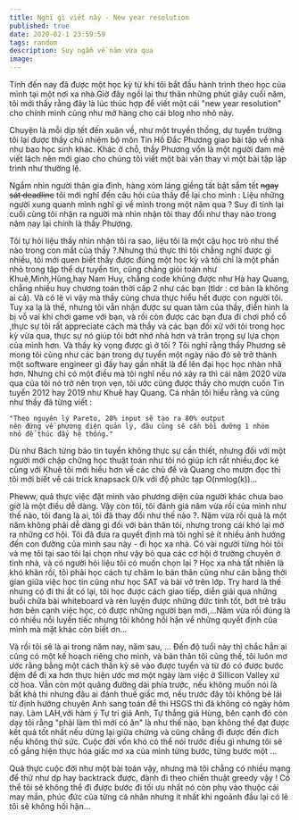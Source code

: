 ```yaml
---
title: Nghĩ gì viết nấy - New year resolution
published: true
date: 2020-02-1 23:59:59
tags: random
description: Suy ngẫm về năm vừa qua
image:
---
```

Tính đến nay đã được một học kỳ từ khi tôi bắt đầu hành trình theo học của mình tại một nơi 
xa nhà.Giờ đây ngồi lại thư thãn những phút giây cuối năm, tôi mới thấy rằng đây là lúc thúc hợp 
để viết một cái "new year resolution" cho chính mình cũng như mở hàng cho cái blog nho nhỏ này.

Chuyện là mỗi dịp tết đến xuân về, như một truyền thống,
dự tuyển trường tôi lại được thầy chủ nhiệm bộ môn Tin Hồ 
Đắc Phương giao bài tập về nhà như bao học sinh khác. Khác ở
chỗ, thầy Phương vốn là một người đam mê viết lách nên mới giao cho
chúng tôi viết một bài văn thay vì một bài tập lập trình như thường lệ.

Ngắm nhìn người thân gia đình, hàng xóm láng giềng tất bật sắm
tết ~~ngay sát deadline~~ tôi mới nghĩ đến câu hỏi của thầy để lại cho 
mình : Liệu những người xung quanh mình nghĩ gì về mình trong một năm qua ?
Suy đi tính lại cuối cùng tôi nhận ra người mà nhìn nhận tôi thay đổi như thay nào
trong năm nay lại chính là thầy Phương. 

Tôi tự hỏi liệu thầy nhìn nhận tôi ra sao, liệu tôi là một cậu học trò
như thế nào trong con mắt của thầy ?.Nhưng thú thực thì tôi chẳng
nghĩ được gì nhiều, tôi mới quen biết thầy được đúng một học kỳ và
tôi chỉ là một phần nhỏ trong tập thể dự tuyển tin, cũng chẳng giỏi toán
như Khuê,Minh,Hùng,hay Nam Huy, chẳng code khủng được như Hà hay Quang, chẳng
nhiều huy chương toán thời cấp 2 như các bạn (tldr : cơ bản là không ai cả).
Và có lẽ vì vậy mà thầy cũng chưa thực hiểu hết được con người tôi.
Tuy xa lạ là thế, nhưng tôi vẫn nhận được sự quan tâm của thầy, điển hình
là bị vỗ vai khi chơi game với bạn, và rồi còn được các bạn đưa đi chơi phố cổ
,thực sự tôi rất appreciate cách mà thầy và các bạn đối xử với tôi trong
học kỳ vừa qua, thực sự nó giúp tôi bớt nhớ nhà hơn và trân trọng sự lựa chọn
của mình hơn. Và thầy kỳ vọng được gì ở tôi ? Tôi nghĩ rằng thầy Phương sẽ mong
tôi cũng như các bạn trong dự tuyển một ngày nào đó sẽ trở thành một software 
engineer gì đấy hay gần nhất là để lên đại học học nhàn nhã hơn. Nhưng chỉ có 
một điều mà tôi nghĩ nếu nó xảy ra thì cái năm 2020 vừa qua của tôi nó trở nên trọn 
vẹn, tôi ước cũng được thầy cho mượn cuốn Tin tuyển 2012 hay 2019 như Khuê hay Quang.
Cá nhân tôi hiểu rằng và cũng như thầy đã từng viết :
```text
"Theo nguyên lý Pareto, 20% input sẽ tạo ra 80% output 
nên đứng về phương diện quản lý, đâu cũng sẽ cần bồi dưỡng 1 nhóm 
nhỏ để thúc đẩy hệ thống."
```
Dù như Bách từng bảo tin tuyển không thực sự cần thiết, nhưng đối với một người mới chập chững
học thuật toán như tôi nó giúp ích rất nhiều,đọc ké cùng với Khuê tôi mới hiểu hơn về các chủ đề
và Quang cho mượn đọc thì tôi mới biết về cái trick knapsack 0/k với độ phức tạp O(nmlog(k))...

Pheww, quả thực việc đặt mình vào phương diện của người khác chưa bao giờ là một điều dễ dàng.
Vậy còn tôi, tôi đánh giá năm vừa rồi của mình như thế nào, tôi đang là ai, tôi đã thay đổi như thế
nào ?. Năm vừa rồi quả là một năm không phải dễ dàng gì đối với bản thân tôi, nhưng trong cái khó
lại mở ra những cơ hội. Tôi đã đưa ra quyết định mà tôi nghĩ sẽ ít nhiều ảnh hưởng đến con đường
của mình sau này - đi học xa nhà. Có vài người từng hỏi tôi và mẹ tôi tại sao tôi lại chọn như vậy
bỏ qua các cơ hội ở trường chuyên ở tỉnh nhà, và có người hỏi liệu tôi có muốn chọn lại ? Học xa nhà
tất nhiên là khó khăn rồi, tôi phải học cách tự chăm lo bản thân cũng như cân bằng thời gian giữa
việc học tin cũng như học SAT và bài vở trên lớp. Try hard là thế nhưng có đi thì ắt có lại,
tôi học được cách giao tiếp, diễn giải qua những buổi chữa bài whiteboard và rèn luyện được những đức tính tốt,
bớt trẻ trâu hơn bên cạnh việc học, có được những người bạn mới,...Năm vừa rồi đúng là có nhiều nỗi luyến tiếc 
nhưng tôi không hối hận về những quyết định của mình mà mặt khác còn biết ơn...

Và rồi tôi sẽ là ai trong năm nay, năm sau, ... Đến độ tuổi này thì chắc hẳn ai cũng có một kế hoạch
riêng cho mình, và bản thân tôi cũng thế, tôi luôn mơ ước rằng bằng một cách thần kỳ sẽ vào
được tuyển và từ đó có được bước đệm để đi xa hơn thực hiện ước mơ một ngày làm việc ở Sillicon Valley
xứ cờ hoa. Vẫn còn một quãng đường dài phía trước, nếu không muốn nói là bất khả thi nhưng đâu ai đánh
thuế giấc mơ, nếu trước đây tôi không bẻ lái từ định hướng chuyên Anh sang toán để thi HSGS thì đã không
có ngày hôm nay. Làm LAH,với hàm ý Tự tri giả Anh, Tự thắng giả Hùng, bên cạnh đó còn dạy tôi rằng "phải
làm thì mới có ăn" là như thế nào, bạn không thể đạt được kết quả tốt nhất nếu dừng lại giữa chừng và cũng
chẳng đi được đến đích nếu không thử sức. Cuộc đời vốn khó có thể nói trước điều gì nhưng tôi sẽ cố gắng
hiện thực hóa giấc mơ xa của mình từng bước, từng bước một ...

Quả thực cuộc đời như một bài toán vậy, nhưng mà tôi chẳng có nhiều mạng để thử như dp hay
backtrack được, đành đi theo chiến thuật greedy vậy ! Có thể tôi sẽ không thể đi được bước đi tối ưu nhất
nó còn phụ vào thuộc cái may mắn, phúc đức của từng cá nhân nhưng ít nhất khi ngoảnh đầu lại có lẽ tôi sẽ
không hối hận...

